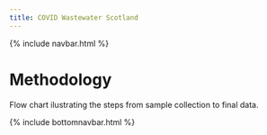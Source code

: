 ```yaml
---
title: COVID Wastewater Scotland
---
```

{% include navbar.html %} 
# Methodology

Flow chart ilustrating the steps from sample collection to final data.

{% include bottomnavbar.html %}
